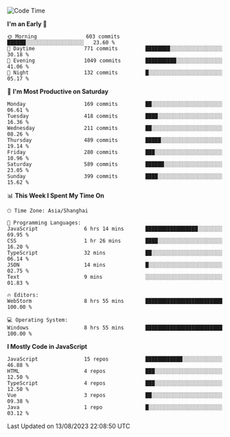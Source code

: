<!--START_SECTION:waka-->
![Code Time](http://img.shields.io/badge/Code%20Time-2%2C566%20hrs%2022%20mins-blue)

**I'm an Early 🐤** 

```text
🌞 Morning                603 commits         ██████░░░░░░░░░░░░░░░░░░░   23.60 % 
🌆 Daytime                771 commits         ████████░░░░░░░░░░░░░░░░░   30.18 % 
🌃 Evening                1049 commits        ██████████░░░░░░░░░░░░░░░   41.06 % 
🌙 Night                  132 commits         █░░░░░░░░░░░░░░░░░░░░░░░░   05.17 % 
```
📅 **I'm Most Productive on Saturday** 

```text
Monday                   169 commits         ██░░░░░░░░░░░░░░░░░░░░░░░   06.61 % 
Tuesday                  418 commits         ████░░░░░░░░░░░░░░░░░░░░░   16.36 % 
Wednesday                211 commits         ██░░░░░░░░░░░░░░░░░░░░░░░   08.26 % 
Thursday                 489 commits         █████░░░░░░░░░░░░░░░░░░░░   19.14 % 
Friday                   280 commits         ███░░░░░░░░░░░░░░░░░░░░░░   10.96 % 
Saturday                 589 commits         ██████░░░░░░░░░░░░░░░░░░░   23.05 % 
Sunday                   399 commits         ████░░░░░░░░░░░░░░░░░░░░░   15.62 % 
```


📊 **This Week I Spent My Time On** 

```text
🕑︎ Time Zone: Asia/Shanghai

💬 Programming Languages: 
JavaScript               6 hrs 14 mins       █████████████████░░░░░░░░   69.95 % 
CSS                      1 hr 26 mins        ████░░░░░░░░░░░░░░░░░░░░░   16.20 % 
TypeScript               32 mins             ██░░░░░░░░░░░░░░░░░░░░░░░   06.14 % 
JSON                     14 mins             █░░░░░░░░░░░░░░░░░░░░░░░░   02.75 % 
Text                     9 mins              ░░░░░░░░░░░░░░░░░░░░░░░░░   01.83 % 

🔥 Editors: 
WebStorm                 8 hrs 55 mins       █████████████████████████   100.00 % 

💻 Operating System: 
Windows                  8 hrs 55 mins       █████████████████████████   100.00 % 
```

**I Mostly Code in JavaScript** 

```text
JavaScript               15 repos            ████████████░░░░░░░░░░░░░   46.88 % 
HTML                     4 repos             ███░░░░░░░░░░░░░░░░░░░░░░   12.50 % 
TypeScript               4 repos             ███░░░░░░░░░░░░░░░░░░░░░░   12.50 % 
Vue                      3 repos             ██░░░░░░░░░░░░░░░░░░░░░░░   09.38 % 
Java                     1 repo              █░░░░░░░░░░░░░░░░░░░░░░░░   03.12 % 
```




 Last Updated on 13/08/2023 22:08:50 UTC
<!--END_SECTION:waka-->

<!--
**likaiqiang/likaiqiang** is a ✨ _special_ ✨ repository because its `README.md` (this file) appears on your GitHub profile.

Here are some ideas to get you started:

- 🔭 I’m currently working on ...
- 🌱 I’m currently learning ...
- 👯 I’m looking to collaborate on ...
- 🤔 I’m looking for help with ...
- 💬 Ask me about ...
- 📫 How to reach me: ...
- 😄 Pronouns: ...
- ⚡ Fun fact: ...
-->
